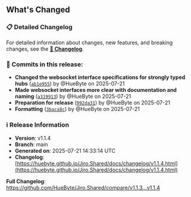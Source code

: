 ## What's Changed

### 📋 Detailed Changelog

For detailed information about changes, new features, and breaking changes, see the [**📖 Changelog**](https://huebyte.github.io/Jiro.Shared/docs/changelog/v1.1.4.html).

### 🔄 Commits in this release:

- **Changed the websocket interface specifications for strongly typed hubs** ([`ab1e955`](https://github.com/HueByte/Jiro.Shared/commit/ab1e955)) by @HueByte on 2025-07-21
- **Made websocket interfaces more clear with documentation and naming** ([`a319913`](https://github.com/HueByte/Jiro.Shared/commit/a319913)) by @HueByte on 2025-07-21
- **Preparation for release** ([`992da31`](https://github.com/HueByte/Jiro.Shared/commit/992da31)) by @HueByte on 2025-07-21
- **Formatting** ([`3baca8c`](https://github.com/HueByte/Jiro.Shared/commit/3baca8c)) by @HueByte on 2025-07-21

### ℹ️ Release Information

- **Version**: v1.1.4
- **Branch**: main
- **Generated on**: 2025-07-21 14:33:14 UTC
- **Changelog**: [https://huebyte.github.io/Jiro.Shared/docs/changelog/v1.1.4.html](https://huebyte.github.io/Jiro.Shared/docs/changelog/v1.1.4.html)

**Full Changelog**: <https://github.com/HueByte/Jiro.Shared/compare/v1.1.3...v1.1.4>
